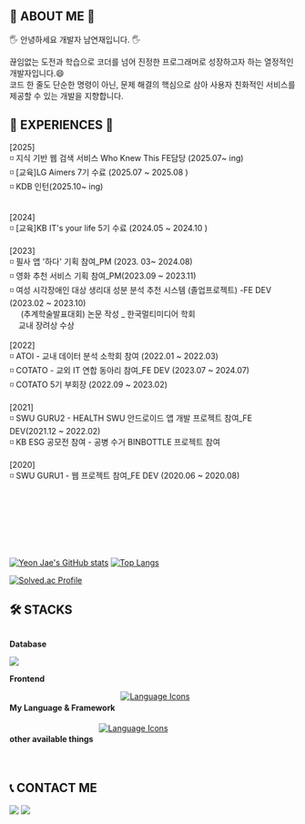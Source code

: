 <br>

## 💛 ABOUT ME 💛
<p>  🖐️ 안녕하세요 개발자 남연재입니다. 🖐️ </p>
<aside>
끊임없는 도전과 학습으로 코더를 넘어 진정한 프로그래머로 성장하고자 하는 열정적인 개발자입니다.😄<br>
코드 한 줄도 단순한 명령이 아닌, 문제 해결의 핵심으로 삼아 사용자 친화적인 서비스를 제공할 수 있는 개발을 지향합니다.

</aside>


## 💛 EXPERIENCES 💛
[2025]<br/>
◽ 지식 기반 웹 검색 서비스 Who Knew This FE담당 (2025.07~ ing) <br>
◽ [교육]LG Aimers 7기 수료 (2025.07 ~ 2025.08 )<br>
◽ KDB 인턴(2025.10~ ing) <br><br>

[2024]<br/>
◽ [교육]KB IT's your life 5기 수료 (2024.05 ~ 2024.10 )<br><br>
[2023]<br/>
◽ 필사 앱 '하다' 기획 참여_PM (2023. 03~ 2024.08) <br>
◽ 영화 추천 서비스 기획 참여_PM(2023.09 ~ 2023.11)<br>
◽ 여성 시각장애인 대상 생리대 성분 분석 추천 시스템 (졸업프로젝트) -FE DEV (2023.02 ~ 2023.10)<br>
&nbsp; &nbsp;&nbsp;  (추계학술발표대회) 논문 작성 _ 한국멀티미디어 학회 <br>
&nbsp;&nbsp;&nbsp;   교내 장려상 수상 <br><br/>
[2022]<br/>
◽ ATOI - 교내 데이터 분석 소학회 참여 (2022.01 ~ 2022.03)<br>
◽ COTATO - 교외 IT 연합 동아리 참여_FE DEV (2023.07 ~ 2024.07)<br>
◽ COTATO 5기 부회장 (2022.09 ~ 2023.02)<br><br/>
[2021]<br/>
◽ SWU GURU2 - HEALTH SWU 안드로이드 앱 개발 프로젝트 참여_FE DEV(2021.12 ~ 2022.02)<br>
◽ KB ESG 공모전 참여 - 공병 수거 BINBOTTLE 프로젝트 참여<br><br/>
[2020]<br>
◽ SWU GURU1 - 웹 프로젝트 참여_FE DEV (2020.06 ~ 2020.08) <br><br/>




<br><br><br><br><br>
       
<!--(위 소개와 연관된 프로젝트의 링크를 달아주세요.)-->


[![Yeon Jae's GitHub stats](https://github-readme-stats.vercel.app/api?username=yeon-jae)](https://github.com/yeon-jae/github-readme-stats)
﻿[![Top Langs](https://github-readme-stats.vercel.app/api/top-langs/?username=yeon-jae&langs_count=10&layout=compact&theme=dark)](https://github.com/yeon-jae/yeon-jae)

[![Solved.ac Profile](http://mazassumnida.wtf/api/v2/generate_badge?boj=hello99)](https://solved.ac/hello99/)


## 🛠️ STACKS
<div style="display:flex; flex-direction:column; align-items:flex-start;">
    <!-- Database -->
    <p><strong>Database</strong></p>
    <div>
        <img src="https://img.shields.io/badge/mysql-4479A1?style=for-the-badge&logo=mysql&logoColor=white"> 
    </div>
    <!-- Frontend 📚-->
    <p><strong>Frontend</strong></p>
<!--     <div>
        <img src="https://img.shields.io/badge/html5-E34F26?style=flat-square&logo=html5&logoColor=white"> 
        <img src="https://img.shields.io/badge/React-61DAFB?style=flat-square&logo=React&logoColor=black"> 
        <img src="https://img.shields.io/badge/ReactNative-61DAFB?style=flat-square&logo=React&logoColor=black"> 
        <img src="https://img.shields.io/badge/css-1572B6?style=flat-square&logo=css3&logoColor=white"> 
        <img src="https://img.shields.io/badge/javascript-F7DF1E?style=flat-square&logo=javascript&logoColor=black"> 
        <img src="https://img.shields.io/badge/bootstrap-7952B3?style=flat-square&logo=bootstrap&logoColor=white">
    </div> -->
<div style="display: flex; justify-content: center; gap: 10px;">
    <h4> My Language & Framework </h4>
    <a href="https://skillicons.dev">
        <img src="https://skillicons.dev/icons?i=react,ts,js,vue,html,css,styledcomponents,sass" alt="Language Icons"/>
    </a>
</div>
<div style="display: flex; justify-content: center; gap: 10px;">
    <h4> other available things </h4>
    <a href="https://skillicons.dev">
        <img src="https://skillicons.dev/icons?i=py,php,nodejs,mysql,figma" alt="Language Icons"/>
    </a>
</div>


</div><br>
</div>






## 📞 CONTACT ME

<p align="left"><a href="https://yeon-jae.tistory.com/"><img src="https://img.shields.io/badge/My tech blog-A9BCF5?style=flat-square&logo=GitHub Sponsors&logoColor=white&link=[https://yeon-jae.tistory.com](https://yeonj-study.tistory.com/)/"/></a> 
    <a href="mailto:lisanamyj99@gmail.com"><img src="https://img.shields.io/badge/Gmail-D0A9F5?style=flat-square&logo=Gmail&logoColor=white&link=mailto:lisanamyj99@gmail.com"/></a></p>
